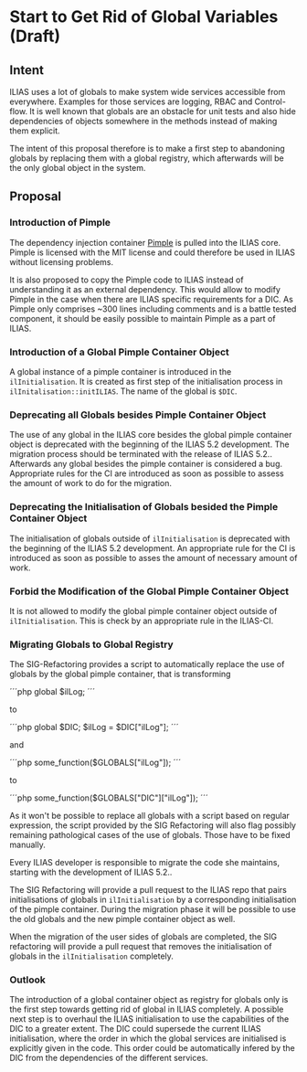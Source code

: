 # Start to Get Rid of Global Variables (Draft)

## Intent

ILIAS uses a lot of globals to make system wide services accessible from
everywhere. Examples for those services are logging, RBAC and Control-flow.
It is well known that globals are an obstacle for unit tests and also hide
dependencies of objects somewhere in the methods instead of making them
explicit.

The intent of this proposal therefore is to make a first step to abandoning
globals by replacing them with a global registry, which afterwards will be
the only global object in the system.

## Proposal

### Introduction of Pimple

The dependency injection container [Pimple](http://pimple.sensiolabs.org/)
is pulled into the ILIAS core. Pimple is licensed with the MIT license and
could therefore be used in ILIAS without licensing problems.

It is also proposed to copy the Pimple code to ILIAS instead of understanding
it as an external dependency. This would allow to modify Pimple in the case
when there are ILIAS specific requirements for a DIC. As Pimple only comprises
~300 lines including comments and is a battle tested component, it should 
be easily possible to maintain Pimple as a part of ILIAS.

### Introduction of a Global Pimple Container Object

A global instance of a pimple container is introduced in the `ilInitialisation`.
It is created as first step of the initialisation process in `ilInitalisation::initILIAS`.
The name of the global is `$DIC`.

### Deprecating all Globals besides Pimple Container Object

The use of any global in the ILIAS core besides the global pimple container
object is deprecated with the beginning of the ILIAS 5.2 development. The 
migration process should be terminated with the release of ILIAS 5.2.. Afterwards
any global besides the pimple container is considered a bug. Appropriate rules
for the CI are introduced as soon as possible to assess the amount of work to
do for the migration.

### Deprecating the Initialisation of Globals besided the Pimple Container Object

The initialisation of globals outside of `ilInitialisation` is deprecated with the
beginning of the ILIAS 5.2 development. An appropriate rule for the CI is 
introduced as soon as possible to asses the amount of necessary amount of work.

### Forbid the Modification of the Global Pimple Container Object

It is not allowed to modify the global pimple container object outside of 
`ilInitialisation`. This is check by an appropriate rule in the ILIAS-CI.

### Migrating Globals to Global Registry

The SIG-Refactoring provides a script to automatically replace the use of globals 
by the global pimple container, that is transforming

´´´php
	global $ilLog;
´´´

to

´´´php
	global $DIC;
	$ilLog = $DIC["ilLog"];
´´´

and

´´´php
	some_function($GLOBALS["ilLog"]);
´´´

to

´´´php
	some_function($GLOBALS["DIC"]["ilLog"]);
´´´

As it won't be possible to replace all globals with a script based on regular
expression, the script provided by the SIG Refactoring will also flag possibly
remaining pathological cases of the use of globals. Those have to be fixed
manually.

Every ILIAS developer is responsible to migrate the code she maintains, starting
with the development of ILIAS 5.2..

The SIG Refactoring will provide a pull request to the ILIAS repo that pairs
initialisations of globals in `ilInitialisation` by a corresponding initialisation
of the pimple container. During the migration phase it will be possible to use
the old globals and the new pimple container object as well.

When the migration of the user sides of globals are completed, the SIG refactoring
will provide a pull request that removes the initialisation of globals in the
`ilInitialisation` completely.

### Outlook

The introduction of a global container object as registry for globals only is
the first step towards getting rid of global in ILIAS completely.
A possible next step is to overhaul the ILIAS initialisation to use the 
capabilities of the DIC to a greater extent. The DIC could supersede the current 
ILIAS initialisation, where the order in which the global services are 
initialised is explicitly given in the code. This order could be automatically 
infered by the DIC from the dependencies of the different services.